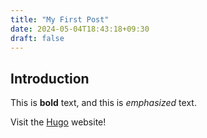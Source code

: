 ```yaml
---
title: "My First Post"
date: 2024-05-04T18:43:18+09:30
draft: false
---
```

## Introduction

This is **bold** text, and this is *emphasized* text.

Visit the [Hugo](https://gohugo.io) website!
